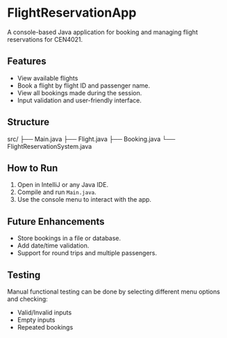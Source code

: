 # FlightReservationApp

A console-based Java application for booking and managing flight reservations for CEN4021.

## Features

- View available flights
- Book a flight by flight ID and passenger name.
- View all bookings made during the session.
- Input validation and user-friendly interface.

## Structure

src/ ├── Main.java ├── Flight.java ├── Booking.java └── FlightReservationSystem.java

## How to Run

1. Open in IntelliJ or any Java IDE.
2. Compile and run `Main.java`.
3. Use the console menu to interact with the app.

## Future Enhancements

- Store bookings in a file or database.
- Add date/time validation.
- Support for round trips and multiple passengers.

## Testing

Manual functional testing can be done by selecting different menu options and checking:
- Valid/Invalid inputs
- Empty inputs
- Repeated bookings
